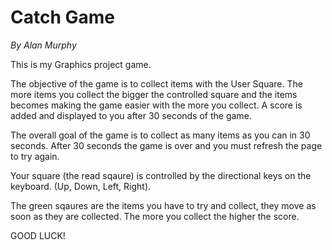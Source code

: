 <h1>Catch Game</h1>

*By Alan Murphy*

This is my Graphics project game.

The objective of the game is to collect items with the User Square. The more items you collect the bigger the controlled square and the items becomes making the game easier with the more you collect. A score is added and displayed to you after 30 seconds of the game.

The overall goal of the game is to collect as many items as you can in 30 seconds. After 30 seconds the game is over and you must refresh the page to try again.

Your square (the read sqaure) is controlled by the directional keys on the keyboard. (Up, Down, Left, Right).

The green sqaures are the items you have to try and collect, they move as soon as they are collected. The more you collect the higher the score.

GOOD LUCK!